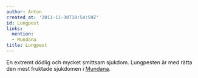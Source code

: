 ```yaml
---
author: Anton
created_at: '2011-11-30T18:54:59Z'
id: Lungpest
links:
  mention:
  - Mundana
title: Lungpest
---
```


En extremt dödlig och mycket smittsam sjukdom. Lungpesten är med rätta den mest fruktade sjukdomen i
[Mundana].

  [Mundana]: Mundana
